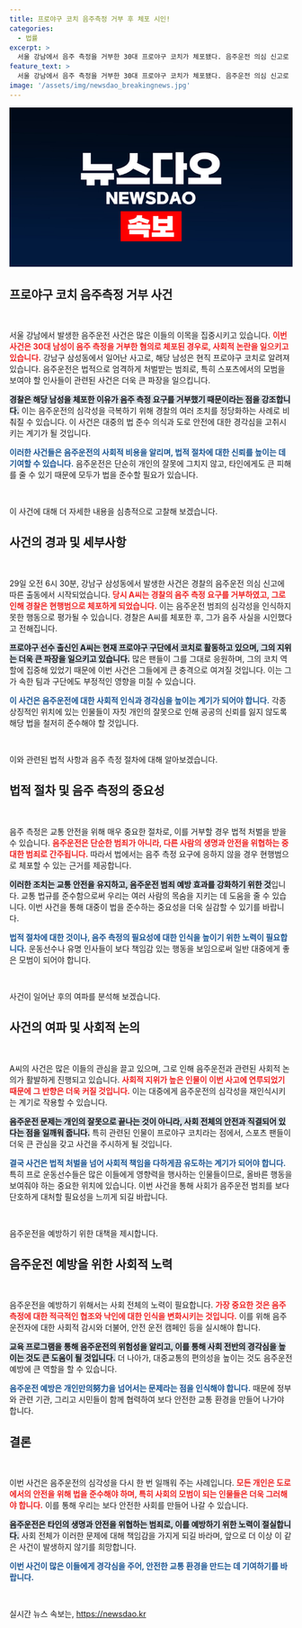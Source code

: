 ```yaml
---
title: 프로야구 코치 음주측정 거부 후 체포 시인!
categories:
  - 법률
excerpt: >
  서울 강남에서 음주 측정을 거부한 30대 프로야구 코치가 체포됐다. 음주운전 의심 신고로 출동한 경찰이 측정 요구하자 A씨는 이를 거부했지만, 이후 음주 사실을 시인하며 사건이 세간의 이목을 끌고 있다.
feature_text: >
  서울 강남에서 음주 측정을 거부한 30대 프로야구 코치가 체포됐다. 음주운전 의심 신고로 출동한 경찰이 측정 요구하자 A씨는 이를 거부했지만, 이후 음주 사실을 시인하며 사건이 세간의 이목을 끌고 있다.
image: '/assets/img/newsdao_breakingnews.jpg'
---
```


<p><img src="/assets/img/newsdao_breakingnews.jpg" alt="flaretime 속보" /></p>

<h2 data-ke-size="size26">프로야구 코치 음주측정 거부 사건</h2>

<p data-ke-size="size16">&nbsp;</p>

<p>서울 강남에서 발생한 음주운전 사건은 많은 이들의 이목을 집중시키고 있습니다. <b><span style="color: #ee2323;">이번 사건은 30대 남성이 음주 측정을 거부한 혐의로 체포된 경우로, 사회적 논란을 일으키고 있습니다.</span></b> 강남구 삼성동에서 일어난 사고로, 해당 남성은 현직 프로야구 코치로 알려져 있습니다. 음주운전은 법적으로 엄격하게 처벌받는 범죄로, 특히 스포츠에서의 모범을 보여야 할 인사들이 관련된 사건은 더욱 큰 파장을 일으킵니다. </p>

<p><b><span style="background-color: #21538527;">경찰은 해당 남성을 체포한 이유가 음주 측정 요구를 거부했기 때문이라는 점을 강조합니다.</span></b> 이는 음주운전의 심각성을 극복하기 위해 경찰의 여러 조치를 정당화하는 사례로 비춰질 수 있습니다. 이 사건은 대중의 법 준수 의식과 도로 안전에 대한 경각심을 고취시키는 계기가 될 것입니다. </p>

<p><b><span style="color: #1a5490;">이러한 사건들은 음주운전의 사회적 비용을 알리며, 법적 절차에 대한 신뢰를 높이는 데기여할 수 있습니다.</span></b> 음주운전은 단순히 개인의 잘못에 그치지 않고, 타인에게도 큰 피해를 줄 수 있기 때문에 모두가 법을 준수할 필요가 있습니다. </p>

<p data-ke-size="size16">&nbsp;</p>

<p>이 사건에 대해 더 자세한 내용을 심층적으로 고찰해 보겠습니다.</p>

<h2 data-ke-size="size26">사건의 경과 및 세부사항</h2>

<p data-ke-size="size16">&nbsp;</p>

<p>29일 오전 6시 30분, 강남구 삼성동에서 발생한 사건은 경찰의 음주운전 의심 신고에 따른 출동에서 시작되었습니다. <b><span style="color: #ee2323;">당시 A씨는 경찰의 음주 측정 요구를 거부하였고, 그로 인해 경찰은 현행범으로 체포하게 되었습니다.</span></b> 이는 음주운전 범죄의 심각성을 인식하지 못한 행동으로 평가될 수 있습니다. 경찰은 A씨를 체포한 후, 그가 음주 사실을 시인했다고 전해집니다.</p>

<p><b><span style="background-color: #21538527;">프로야구 선수 출신인 A씨는 현재 프로야구 구단에서 코치로 활동하고 있으며, 그의 지위는 더욱 큰 파장을 일으키고 있습니다.</span></b> 많은 팬들이 그를 그대로 응원하며, 그의 코치 역할에 집중해 있었기 때문에 이번 사건은 그들에게 큰 충격으로 여겨질 것입니다. 이는 그가 속한 팀과 구단에도 부정적인 영향을 미칠 수 있습니다. </p>

<p><b><span style="color: #1a5490;">이 사건은 음주운전에 대한 사회적 인식과 경각심을 높이는 계기가 되어야 합니다.</span></b> 각종 상징적인 위치에 있는 인물들이 자칫 개인의 잘못으로 인해 공공의 신뢰를 잃지 않도록 해당 법을 철저히 준수해야 할 것입니다.</p>

<p data-ke-size="size16">&nbsp;</p>

<p>이와 관련된 법적 사항과 음주 측정 절차에 대해 알아보겠습니다.</p>

<h2 data-ke-size="size26">법적 절차 및 음주 측정의 중요성</h2>

<p data-ke-size="size16">&nbsp;</p>

<p>음주 측정은 교통 안전을 위해 매우 중요한 절차로, 이를 거부할 경우 법적 처벌을 받을 수 있습니다. <b><span style="color: #ee2323;">음주운전은 단순한 범죄가 아니라, 다른 사람의 생명과 안전을 위협하는 중대한 범죄로 간주됩니다.</span></b> 따라서 법에서는 음주 측정 요구에 응하지 않을 경우 현행범으로 체포할 수 있는 근거를 제공합니다.</p>

<p><b><span style="background-color: #21538527;">이러한 조치는 교통 안전을 유지하고, 음주운전 범죄 예방 효과를 강화하기 위한 것</span></b>입니다. 교통 법규를 준수함으로써 우리는 여러 사람의 목숨을 지키는 데 도움을 줄 수 있습니다. 이번 사건을 통해 대중이 법을 준수하는 중요성을 더욱 실감할 수 있기를 바랍니다.</p>

<p><b><span style="color: #1a5490;">법적 절차에 대한 것이나, 음주 측정의 필요성에 대한 인식을 높이기 위한 노력이 필요합니다.</span></b> 운동선수나 유명 인사들이 보다 책임감 있는 행동을 보임으로써 일반 대중에게 좋은 모범이 되어야 합니다.</p>

<p data-ke-size="size16">&nbsp;</p>

<p>사건이 일어난 후의 여파를 분석해 보겠습니다.</p>

<h2 data-ke-size="size26">사건의 여파 및 사회적 논의</h2>

<p data-ke-size="size16">&nbsp;</p>

<p>A씨의 사건은 많은 이들의 관심을 끌고 있으며, 그로 인해 음주운전과 관련된 사회적 논의가 활발하게 진행되고 있습니다. <b><span style="color: #ee2323;">사회적 지위가 높은 인물이 이번 사고에 연루되었기 때문에 그 반향은 더욱 커질 것입니다.</span></b> 이는 대중에게 음주운전의 심각성을 재인식시키는 계기로 작용할 수 있습니다.</p>

<p><b><span style="background-color: #21538527;">음주운전 문제는 개인의 잘못으로 끝나는 것이 아니라, 사회 전체의 안전과 직결되어 있다는 점을 일깨워 줍니다.</span></b> 특히 관련된 인물이 프로야구 코치라는 점에서, 스포츠 팬들이 더욱 큰 관심을 갖고 사건을 주시하게 될 것입니다. </p>

<p><b><span style="color: #1a5490;">결국 사건은 법적 처벌을 넘어 사회적 책임을 다하게끔 유도하는 계기가 되어야 합니다.</span></b> 특히 프로 운동선수들은 많은 이들에게 영향력을 행사하는 인물들이므로, 올바른 행동을 보여줘야 하는 중요한 위치에 있습니다. 이번 사건을 통해 사회가 음주운전 범죄를 보다 단호하게 대처할 필요성을 느끼게 되길 바랍니다.</p>

<p data-ke-size="size16">&nbsp;</p>

<p>음주운전을 예방하기 위한 대책을 제시합니다.</p>

<h2 data-ke-size="size26">음주운전 예방을 위한 사회적 노력</h2>

<p data-ke-size="size16">&nbsp;</p>

<p>음주운전을 예방하기 위해서는 사회 전체의 노력이 필요합니다. <b><span style="color: #ee2323;">가장 중요한 것은 음주 측정에 대한 적극적인 협조와 낙인에 대한 인식을 변화시키는 것입니다.</span></b> 이를 위해 음주 운전자에 대한 사회적 감시와 더불어, 안전 운전 캠페인 등을 실시해야 합니다. </p>

<p><b><span style="background-color: #21538527;">교육 프로그램을 통해 음주운전의 위험성을 알리고, 이를 통해 사회 전반의 경각심을 높이는 것도 큰 도움이 될 것입니다.</span></b> 더 나아가, 대중교통의 편의성을 높이는 것도 음주운전 예방에 큰 역할을 할 수 있습니다. </p>

<p><b><span style="color: #1a5490;">음주운전 예방은 개인만의努力을 넘어서는 문제라는 점을 인식해야 합니다.</span></b> 때문에 정부와 관련 기관, 그리고 시민들이 함께 협력하여 보다 안전한 교통 환경을 만들어 나가야 합니다. </p>

<h2 data-ke-size="size26">결론</h2>

<p data-ke-size="size16">&nbsp;</p>

<p>이번 사건은 음주운전의 심각성을 다시 한 번 일깨워 주는 사례입니다. <b><span style="color: #ee2323;">모든 개인은 도로에서의 안전을 위해 법을 준수해야 하며, 특히 사회의 모범이 되는 인물들은 더욱 그러해야 합니다.</span></b> 이를 통해 우리는 보다 안전한 사회를 만들어 나갈 수 있습니다. </p>

<p><b><span style="background-color: #21538527;">음주운전은 타인의 생명과 안전을 위협하는 범죄로, 이를 예방하기 위한 노력이 절실합니다.</span></b> 사회 전체가 이러한 문제에 대해 책임감을 가지게 되길 바라며, 앞으로 더 이상 이 같은 사건이 발생하지 않기를 희망합니다. </p>

<p><b><span style="color: #1a5490;">이번 사건이 많은 이들에게 경각심을 주어, 안전한 교통 환경을 만드는 데 기여하기를 바랍니다.</span></b> </p>

<p data-ke-size="size16">&nbsp;</p>
실시간 뉴스 속보는, <a href="https://newsdao.kr" rel="dofollow">https://newsdao.kr</a>


